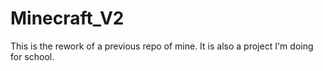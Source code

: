 # Minecraft_V2
This is the rework of a previous repo of mine. It is also a project I'm doing for school.
